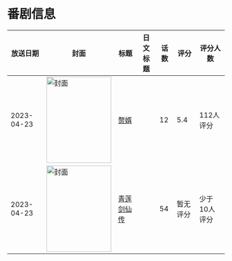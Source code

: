 # 番剧信息

|放送日期|封面|标题|日文标题|话数|评分|评分人数|
|---|---|---|---|---|---|---|
|2023-04-23|<img src="//lain.bgm.tv/pic/cover/c/9d/24/358668_kFJkD.jpg" alt="封面" style="width:150px;height:200px;object-fit:cover;">|[赘婿](https://bangumi.tv/subject/358668)||12|5.4|112人评分|
|2023-04-23|<img src="//lain.bgm.tv/pic/cover/c/83/3d/429536_9xMK4.jpg" alt="封面" style="width:150px;height:200px;object-fit:cover;">|[青莲剑仙传](https://bangumi.tv/subject/429536)||54|暂无评分|少于10人评分|
